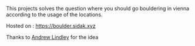 This projects solves the question where you should go bouldering in vienna according to the usage of the locations.

Hosted on : https://boulder.sidak.xyz

Thanks to [Andrew Lindley](http://81.189.135.217:8085/andrew/boulderbar/stats) for the idea